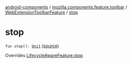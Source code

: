 [android-components](../../index.md) / [mozilla.components.feature.toolbar](../index.md) / [WebExtensionToolbarFeature](index.md) / [stop](./stop.md)

# stop

`fun stop(): `[`Unit`](https://kotlinlang.org/api/latest/jvm/stdlib/kotlin/-unit/index.html) [(source)](https://github.com/mozilla-mobile/android-components/blob/master/components/feature/toolbar/src/main/java/mozilla/components/feature/toolbar/WebExtensionToolbarFeature.kt#L77)

Overrides [LifecycleAwareFeature.stop](../../mozilla.components.support.base.feature/-lifecycle-aware-feature/stop.md)

